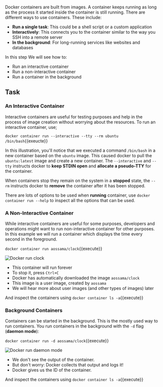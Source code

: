 Docker containers are built from images. A container keeps running as long as the process it started inside the container is still running. There are different ways to use containers. These include:

* **Run a single task**: This could be a shell script or a custom application
* **Interactively**: This connects you to the container similar to the way you SSH into a remote server
* **In the background**: For long-running services like websites and databases

In this step We will see how to:

* Run an interactive container
* Run a non-interactive container
* Run a container in the background

## Task

### An Interactive Container

Interactive containers are useful for testing purposes and help in the process of image creation without worrying about the resources. To run an interactive container, use;

```docker container run --interactive --tty --rm ubuntu /bin/bash```{{exeucte}}

In this illustration, you'll notice that we executed a command `/bin/bash` in a new container based on the `ubuntu` image. This caused docker to pull the `ubuntu:latest` image and create a new container. The `--interactive` and `--tty` instructs docker to **keep STDIN open** and **allocate a pseudo-TTY** for the container.

When containers stop they remain on the system in a **stopped** state, the `--rm` instructs docker to **remove** the container after it has been stopped.

There are lots of options to be used when **running** container, use ```docker container run --help``` to inspect all the options that can be used.

### A Non-Interactive Container

While interactive containers are useful for some purposes, developers and operations might want to run non-interactive container for other purposes. In this example we will run a container which displays the time every second in the foreground.

```docker container run aossama/clock```{{execute}}

![Docker run clock](assets/docker-run-clock.png)

* This container will run forever
* To stop it, press `Ctrl+C`
* Docker has automatically downloaded the image `aossama/clock`
* This image is a user image, created by `aossama`
* We will hear more about user images (and other types of images) later

And inspect the containers using ```docker container ls -a```{{execute}}

### Background Containers

Containers can be started in the background. This is the mostly used way to run containers. You run containers in the background with the `-d` flag (**daemon mode**):

```docker container run -d aossama/clock```{{execute}}

![Docker run daemon mode](assets/docker-container-background.png)

* We don't see the output of the container.
* But don't worry: Docker collects that output and logs it!
* Docker gives us the ID of the container.

And inspect the containers using ```docker container ls -a```{{execute}}